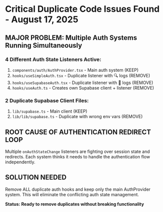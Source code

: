 # Critical Duplicate Code Issues Found - August 17, 2025

## MAJOR PROBLEM: Multiple Auth Systems Running Simultaneously

### **4 Different Auth State Listeners Active:**
1. `components/auth/AuthProvider.tsx` - Main auth system (KEEP)
2. `hooks/useSimpleAuth.tsx` - Duplicate listener with 🔍 logs (REMOVE)
3. `hooks/useSupabaseAuth.tsx` - Duplicate listener with 🔐 logs (REMOVE) 
4. `hooks/useAuth.ts` - Creates own Supabase client + listener (REMOVE)

### **2 Duplicate Supabase Client Files:**
1. `lib/supabase.ts` - Main client (KEEP)
2. `lib/lib/supabase.ts` - Duplicate with wrong env vars (REMOVE)

## ROOT CAUSE OF AUTHENTICATION REDIRECT LOOP
Multiple `onAuthStateChange` listeners are fighting over session state and redirects.
Each system thinks it needs to handle the authentication flow independently.

## SOLUTION NEEDED
Remove ALL duplicate auth hooks and keep only the main AuthProvider system.
This will eliminate the conflicting auth state management.

**Status: Ready to remove duplicates without breaking functionality**
